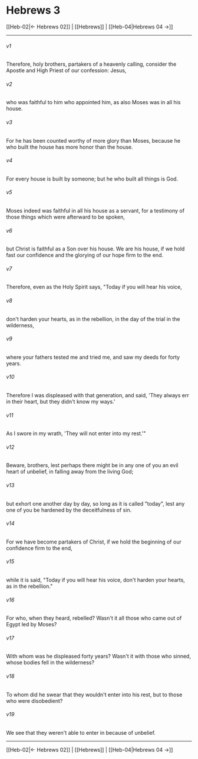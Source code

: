 # Hebrews 3

[[Heb-02|← Hebrews 02]] | [[Hebrews]] | [[Heb-04|Hebrews 04 →]]
***



###### v1 
Therefore, holy brothers, partakers of a heavenly calling, consider the Apostle and High Priest of our confession: Jesus, 

###### v2 
who was faithful to him who appointed him, as also Moses was in all his house. 

###### v3 
For he has been counted worthy of more glory than Moses, because he who built the house has more honor than the house. 

###### v4 
For every house is built by someone; but he who built all things is God. 

###### v5 
Moses indeed was faithful in all his house as a servant, for a testimony of those things which were afterward to be spoken, 

###### v6 
but Christ is faithful as a Son over his house. We are his house, if we hold fast our confidence and the glorying of our hope firm to the end. 

###### v7 
Therefore, even as the Holy Spirit says, "Today if you will hear his voice, 

###### v8 
don't harden your hearts, as in the rebellion, in the day of the trial in the wilderness, 

###### v9 
where your fathers tested me and tried me, and saw my deeds for forty years. 

###### v10 
Therefore I was displeased with that generation, and said, 'They always err in their heart, but they didn't know my ways.' 

###### v11 
As I swore in my wrath, 'They will not enter into my rest.'" 

###### v12 
Beware, brothers, lest perhaps there might be in any one of you an evil heart of unbelief, in falling away from the living God; 

###### v13 
but exhort one another day by day, so long as it is called "today", lest any one of you be hardened by the deceitfulness of sin. 

###### v14 
For we have become partakers of Christ, if we hold the beginning of our confidence firm to the end, 

###### v15 
while it is said, "Today if you will hear his voice, don't harden your hearts, as in the rebellion." 

###### v16 
For who, when they heard, rebelled? Wasn't it all those who came out of Egypt led by Moses? 

###### v17 
With whom was he displeased forty years? Wasn't it with those who sinned, whose bodies fell in the wilderness? 

###### v18 
To whom did he swear that they wouldn't enter into his rest, but to those who were disobedient? 

###### v19 
We see that they weren't able to enter in because of unbelief.

***
[[Heb-02|← Hebrews 02]] | [[Hebrews]] | [[Heb-04|Hebrews 04 →]]
